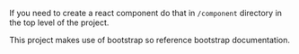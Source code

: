 If you need to create a react component do that in `/component` directory in the top level of the project.

This project makes use of bootstrap so reference bootstrap documentation.
